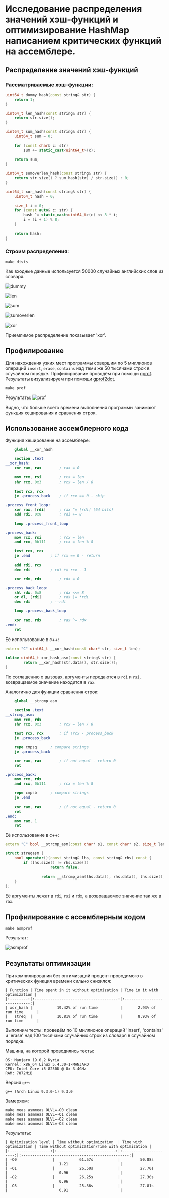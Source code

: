 # Исследование распределения значений хэш-функций и оптимизирование HashMap написанием критических функций на ассемблере.

## Распределение значений хэш-функций

### Рассматриваемые хэш-функции:

```cpp
uint64_t dummy_hash(const string& str) {
	return 1;
}
```

```cpp
uint64_t len_hash(const string& str) {
	return str.size();
}
```

```cpp
uint64_t sum_hash(const string& str) {
	uint64_t sum = 0;
	
	for (const char& c: str)
		sum += static_cast<uint64_t>(c);

	return sum;
}
```

```cpp
uint64_t sumoverlen_hash(const string& str) {
	return str.size() ? sum_hash(str) / str.size() : 0;
}
```

```cpp
uint64_t xor_hash(const string& str) {
	uint64_t hash = 0;
	
	size_t i = 0;
	for (const auto& c: str) {
		hash ^= static_cast<uint64_t>(c) << 8 * i;
		i = (i + 1) % 8;
	}
	
	return hash;
}
```

### Строим распределения: 

```shell
make dists
```
Как входные данные используется 50000 случайных английских слов из словаря.

![dummy](https://github.com/InversionSpaces/HashMap/blob/master/results/dists/dummy_dist.jpg "dummy")
 
![len](https://github.com/InversionSpaces/HashMap/blob/master/results/dists/len_dist.jpg "len")

![sum](https://github.com/InversionSpaces/HashMap/blob/master/results/dists/sum_dist.jpg "sum")

![sumoverlen](https://github.com/InversionSpaces/HashMap/blob/master/results/dists/sumoverlen_dist.jpg "sumoverlen")

![xor](https://github.com/InversionSpaces/HashMap/blob/master/results/dists/xor_dist.jpg "xor")

Приемлимое распределение показывает 'xor'.

## Профилирование

Для нахождения узких мест программы совершим по 5 миллионов операций `insert`, `erase`, `contains` над теми же 50 тысячами строк в случайном порядке. Профилирование проводём при помощи [gprof](https://sourceware.org/binutils/docs/gprof/). Результаты визуализируем при помощи [gprof2dot](https://github.com/jrfonseca/gprof2dot).

```shell
make prof
```

Результаты:
![prof](https://github.com/InversionSpaces/HashMap/blob/master/results/profs/prof.jpg)

Видно, что больше всего времени выполнения программы занимают функция хеширования и сравнения строк.

## Использование ассемблерного кода

Функция хеширование на ассемблере:
```nasm
	global __xor_hash

	section .text
__xor_hash:
	xor rax, rax 		; rax = 0

	mov rcx, rsi 		; rcx = len
	shr rcx, 0x3 		; rcx = len / 8
	
	test rcx, rcx
	je .process_back 	; if rcx == 0 - skip

.process_front_loop:
	xor rax, [rdi] 		; rax ^= [rdi] (64 bits)
	add rdi, 0x8 		; rdi += 8
	
	loop .process_front_loop

.process_back:
	mov rcx, rsi 		; rcx = len
	and rcx, 0b111 		; rcx = len % 8

	test rcx, rcx
	je .end 		; if rcx == 0 - return

	add rdi, rcx
	dec rdi 		; rdi += rcx - 1

	xor rdx, rdx 		; rdx = 0

.process_back_loop:
	shl rdx, 0x8 		; rdx <<= 8
	or dl, [rdi] 		; rdx |= *rdi
	dec rdi 		; --rdi

	loop .process_back_loop
	
	xor rax, rdx 		; rax ^= rdx
.end:
	ret
```

Её использование в c++:
```cpp
extern "C" uint64_t __xor_hash(const char* str, size_t len);
 
inline uint64_t xor_hash_asm(const string& str) {
        return __xor_hash(str.data(), str.size());
}
```

По соглашению о вызовах, аргументы передаются в `rdi` и `rsi`, возвращаемое значение находится в `rax`.

Аналогично для функции сравнения строк:

```nasm
	global __strcmp_asm

	section .text
__strcmp_asm:
	mov rcx, rdx
	shr rcx, 0x3 		; rcx = len / 8

	test rcx, rcx 		; if !rcx - process_back
	je .process_back

	repe cmpsq 		; compare strings
	je .process_back

	xor rax, rax 		; if not equal - return 0
	ret

.process_back:
	mov rcx, rdx      
	and rcx, 0b111 		; rcx = len % 8

	repe cmpsb 		; compare strings
	je .end

	xor rax, rax 		; if not equal - return 0
	ret
.end:
	mov rax, 1
	ret
```

Её использование в c++:

```cpp
extern "C" bool __strcmp_asm(const char* s1, const char* s2, size_t len);

struct streqasm {
	bool operator()(const string& lhs, const string& rhs) const {
		if (lhs.size() != rhs.size())
                	return false;
			
                return __strcmp_asm(lhs.data(), rhs.data(), lhs.size());
	}
};
```

Её аргументы лежат в `rdi`, `rsi` и `rdx`, а возвращаемое значение так же в `rax`.

## Профилирование с ассемблерным кодом

```shell
make asmprof
```

Результат:

![asmprof](https://github.com/InversionSpaces/HashMap/blob/master/results/profs/asmprof.jpg)

## Результаты оптимизации

При компилировании без оптимизаций процент проводимого в критических функция времени сильно снизился:

```
| Function | Time spent in it without optimization | Time in it with optimization |
|:--------:|:-------------------------------------:|:----------------------------:|
| xor_hash |           19.42% of run time          |       2.93% of run time      |
|   streq  |           10.81% of run time          |       8.93% of run time      |
```

Выполним тесты: проведём по 10 миллионов операций 'insert', 'contains' и 'erase' над 100 тысячами случайных строк из словаря в случайном порядке.

Машина, на которой проводились тесты:
```
OS: Manjaro 19.0.2 Kyria
Kernel: x86_64 Linux 5.4.30-1-MANJARO
CPU: Intel Core i5-8250U @ 8x 3.4GHz
RAM: 7872MiB
```

Версия `g++`:
```
g++ (Arch Linux 9.3.0-1) 9.3.0
```

Замеряем:

```shell
make meas asmmeas OLVL=-O0 clean
make meas asmmeas OLVL=-O1 clean
make meas asmmeas OLVL=-O2 clean
make meas asmmeas OLVL=-O3 clean
```

Результаты:

```
| Optimization level | Time without optimization  | Time with optimization | Time without optimization/Time with optimization |
|:------------------:|:--------------------------:|:----------------------:|:------------------------------------------------:|
| -O0                |           61.57s           |         50.88s         |                       1.21                       |
| -O1                |           26.50s           |         27.70s         |                       0.96                       |
| -O2                |           26.25s           |         27.30s         |                       0.96                       |
| -O3                |           25.36s           |         27.81s         |                       0.91                       |
```
